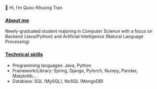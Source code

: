 👋 Hi, I’m Quoc-Khuong Tran

### <ins>About me</ins>
Newly-graduated student majoring in Computer Science with a focus on Backend (Java/Python) and Artificial Intelligence (Natural Language Processing)

### <ins>Technical skills</ins>
- Programming languages: Java, Python 
- Framework/Library: Spring, Django, Pytorch, Numpy, Pandas, Matplotlib,...
- Database: SQL (MySQL), NoSQL (MongoDB)
